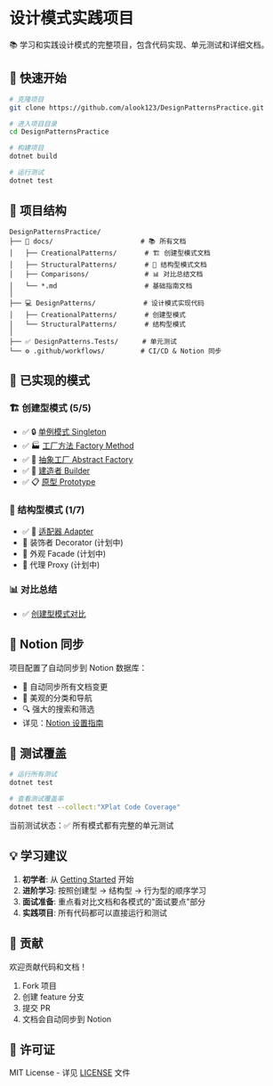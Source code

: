# 设计模式实践项目

📚 学习和实践设计模式的完整项目，包含代码实现、单元测试和详细文档。

## 🚀 快速开始

```bash
# 克隆项目
git clone https://github.com/alook123/DesignPatternsPractice.git

# 进入项目目录
cd DesignPatternsPractice

# 构建项目
dotnet build

# 运行测试
dotnet test
```

## 📁 项目结构

```
DesignPatternsPractice/
├── 📖 docs/                      # 📚 所有文档
│   ├── CreationalPatterns/       # 🏗️ 创建型模式文档
│   ├── StructuralPatterns/       # 🔧 结构型模式文档
│   ├── Comparisons/              # 📊 对比总结文档
│   └── *.md                      # 基础指南文档
│
├── 💻 DesignPatterns/            # 设计模式实现代码
│   ├── CreationalPatterns/       # 创建型模式
│   └── StructuralPatterns/       # 结构型模式
│
├── ✅ DesignPatterns.Tests/      # 单元测试
└── ⚙️ .github/workflows/         # CI/CD & Notion 同步
```

## 🎯 已实现的模式

### 🏗️ 创建型模式 (5/5)

- ✅ 🔒 [单例模式 Singleton](docs/CreationalPatterns/SingletonPattern.md)
- ✅ 🏭 [工厂方法 Factory Method](docs/CreationalPatterns/FactoryMethodPattern.md)
- ✅ 🏢 [抽象工厂 Abstract Factory](docs/CreationalPatterns/AbstractFactoryPattern.md)
- ✅ 🔧 [建造者 Builder](docs/CreationalPatterns/BuilderPattern.md)
- ✅ 📋 [原型 Prototype](docs/CreationalPatterns/PrototypePattern.md)

### 🔧 结构型模式 (1/7)

- ✅ 🔌 [适配器 Adapter](docs/StructuralPatterns/AdapterPattern.md)
- 🚧 装饰者 Decorator (计划中)
- 🚧 外观 Facade (计划中)
- 🚧 代理 Proxy (计划中)

### 📊 对比总结

- ✅ [创建型模式对比](docs/Comparisons/CreationalPatternsComparison.md)

## 🔄 Notion 同步

项目配置了自动同步到 Notion 数据库：

- 📝 自动同步所有文档变更
- 🎨 美观的分类和导航
- 🔍 强大的搜索和筛选
- 详见：[Notion 设置指南](docs/NOTION_SETUP.md)

## 🧪 测试覆盖

```bash
# 运行所有测试
dotnet test

# 查看测试覆盖率
dotnet test --collect:"XPlat Code Coverage"
```

当前测试状态：✅ 所有模式都有完整的单元测试

## 💡 学习建议

1. **初学者**: 从 [Getting Started](docs/Getting-Started.md) 开始
2. **进阶学习**: 按照创建型 → 结构型 → 行为型的顺序学习
3. **面试准备**: 重点看对比文档和各模式的"面试要点"部分
4. **实践项目**: 所有代码都可以直接运行和测试

## 🤝 贡献

欢迎贡献代码和文档！

1. Fork 项目
2. 创建 feature 分支
3. 提交 PR
4. 文档会自动同步到 Notion

## 📄 许可证

MIT License - 详见 [LICENSE](LICENSE) 文件
